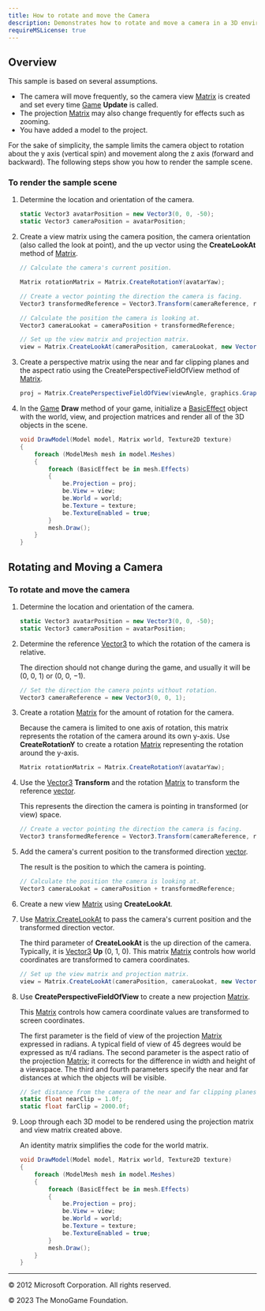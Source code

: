 ```yaml
---
title: How to rotate and move the Camera
description: Demonstrates how to rotate and move a camera in a 3D environment. You can rotate the camera about its y-axis, and move it forward and backward. You control the camera's position and orientation by using the directional keys on your keyboard or by using the D-pad of your gamepad.
requireMSLicense: true
---
```


## Overview

This sample is based on several assumptions.

* The camera will move frequently, so the camera view [Matrix](xref:Microsoft.Xna.Framework.Matrix) is created and set every time [Game](xref:Microsoft.Xna.Framework.Game) **Update** is called.
* The projection [Matrix](xref:Microsoft.Xna.Framework.Matrix) may also change frequently for effects such as zooming.
* You have added a model to the project.

For the sake of simplicity, the sample limits the camera object to rotation about the y axis (vertical spin) and movement along the z axis (forward and backward). The following steps show you how to render the sample scene.

### To render the sample scene

1. Determine the location and orientation of the camera.

    ```csharp
    static Vector3 avatarPosition = new Vector3(0, 0, -50);
    static Vector3 cameraPosition = avatarPosition;
    ```

2. Create a view matrix using the camera position, the camera orientation (also called the look at point), and the up vector using the **CreateLookAt** method of [Matrix](xref:Microsoft.Xna.Framework.Matrix).

    ```csharp
    // Calculate the camera's current position.
    
    Matrix rotationMatrix = Matrix.CreateRotationY(avatarYaw);
    
    // Create a vector pointing the direction the camera is facing.
    Vector3 transformedReference = Vector3.Transform(cameraReference, rotationMatrix);
    
    // Calculate the position the camera is looking at.
    Vector3 cameraLookat = cameraPosition + transformedReference;
    
    // Set up the view matrix and projection matrix.
    view = Matrix.CreateLookAt(cameraPosition, cameraLookat, new Vector3(0.0f, 1.0f, 0.0f));
    ```

3. Create a perspective matrix using the near and far clipping planes and the aspect ratio using the CreatePerspectiveFieldOfView method of [Matrix](xref:Microsoft.Xna.Framework.Matrix).

    ```csharp
    proj = Matrix.CreatePerspectiveFieldOfView(viewAngle, graphics.GraphicsDevice.Viewport.AspectRatio, nearClip, farClip);
    ```

4. In the [Game](xref:Microsoft.Xna.Framework.Game) **Draw** method of your game, initialize a [BasicEffect](xref:Microsoft.Xna.Framework.Graphics.BasicEffect) object with the world, view, and projection matrices and render all of the 3D objects in the scene.

    ```csharp
    void DrawModel(Model model, Matrix world, Texture2D texture)
    {
        foreach (ModelMesh mesh in model.Meshes)
        {
            foreach (BasicEffect be in mesh.Effects)
            {
                be.Projection = proj;
                be.View = view;
                be.World = world;
                be.Texture = texture;
                be.TextureEnabled = true;
            }
            mesh.Draw();
        }
    }
    ```

## Rotating and Moving a Camera

### To rotate and move the camera

1. Determine the location and orientation of the camera.

    ```csharp
    static Vector3 avatarPosition = new Vector3(0, 0, -50);
    static Vector3 cameraPosition = avatarPosition;
    ```

2. Determine the reference [Vector3](xref:Microsoft.Xna.Framework.Vector3) to which the rotation of the camera is relative.

    The direction should not change during the game, and usually it will be (0, 0, 1) or (0, 0, −1).

    ```csharp
    // Set the direction the camera points without rotation.
    Vector3 cameraReference = new Vector3(0, 0, 1);
    ```

3. Create a rotation [Matrix](xref:Microsoft.Xna.Framework.Matrix) for the amount of rotation for the camera.

    Because the camera is limited to one axis of rotation, this matrix represents the rotation of the camera around its own y-axis. Use **CreateRotationY** to create a rotation [Matrix](xref:Microsoft.Xna.Framework.Matrix) representing the rotation around the y-axis.

    ```csharp
    Matrix rotationMatrix = Matrix.CreateRotationY(avatarYaw);
    ```

4. Use the [Vector3](xref:Microsoft.Xna.Framework.Vector3) **Transform** and the rotation [Matrix](xref:Microsoft.Xna.Framework.Matrix) to transform the reference [vector](xref:Microsoft.Xna.Framework.Vector3).

    This represents the direction the camera is pointing in transformed (or view) space.

    ```csharp
    // Create a vector pointing the direction the camera is facing.
    Vector3 transformedReference = Vector3.Transform(cameraReference, rotationMatrix);
    ```

5. Add the camera's current position to the transformed direction [vector](xref:Microsoft.Xna.Framework.Vector3).

    The result is the position to which the camera is pointing.

    ```csharp
    // Calculate the position the camera is looking at.
    Vector3 cameraLookat = cameraPosition + transformedReference;
    ```

6. Create a new view [Matrix](xref:Microsoft.Xna.Framework.Matrix) using **CreateLookAt**.

7. Use [Matrix.CreateLookAt](xref:Microsoft.Xna.Framework.Matrix) to pass the camera's current position and the transformed direction vector.

    The third parameter of **CreateLookAt** is the up direction of the camera. Typically, it is [Vector3](xref:Microsoft.Xna.Framework.Vector3) **Up** (0, 1, 0). This matrix [Matrix](xref:Microsoft.Xna.Framework.Matrix) controls how world coordinates are transformed to camera coordinates.

    ```csharp
    // Set up the view matrix and projection matrix.
    view = Matrix.CreateLookAt(cameraPosition, cameraLookat, new Vector3(0.0f, 1.0f, 0.0f));
    ```

8. Use **CreatePerspectiveFieldOfView** to create a new projection [Matrix](xref:Microsoft.Xna.Framework.Matrix).

    This [Matrix](xref:Microsoft.Xna.Framework.Matrix) controls how camera coordinate values are transformed to screen coordinates.

    The first parameter is the field of view of the projection [Matrix](xref:Microsoft.Xna.Framework.Matrix) expressed in radians. A typical field of view of 45 degrees would be expressed as π/4 radians. The second parameter is the aspect ratio of the projection [Matrix](xref:Microsoft.Xna.Framework.Matrix); it corrects for the difference in width and height of a viewspace. The third and fourth parameters specify the near and far distances at which the objects will be visible.

    ```csharp
    // Set distance from the camera of the near and far clipping planes.
    static float nearClip = 1.0f;
    static float farClip = 2000.0f;
    ```

9. Loop through each 3D model to be rendered using the projection matrix and view matrix created above.

    An identity matrix simplifies the code for the world matrix.

    ```csharp
    void DrawModel(Model model, Matrix world, Texture2D texture)
    {
        foreach (ModelMesh mesh in model.Meshes)
        {
            foreach (BasicEffect be in mesh.Effects)
            {
                be.Projection = proj;
                be.View = view;
                be.World = world;
                be.Texture = texture;
                be.TextureEnabled = true;
            }
            mesh.Draw();
        }
    }
    ```

---

© 2012 Microsoft Corporation. All rights reserved.  

© 2023 The MonoGame Foundation.
